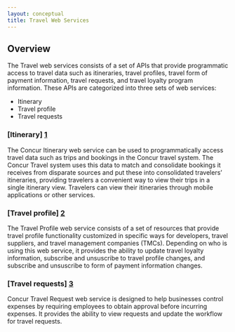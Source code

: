 ```yaml
---
layout: conceptual
title: Travel Web Services
---
```


## Overview

The Travel web services consists of a set of APIs that provide programmatic access to travel data such as itineraries, travel profiles, travel form of payment information, travel requests, and travel loyalty program information. These APIs are categorized into three sets of web services:

* Itinerary
* Travel profile
* Travel requests


### [Itinerary] [1]

The Concur Itinerary web service can be used to programmatically access travel data such as trips and bookings in the Concur travel system. The Concur Travel system uses this data to match and consolidate bookings it receives from disparate sources and put these into consolidated travelers’ itineraries, providing travelers a convenient way to view their trips in a single itinerary view. Travelers can view their itineraries through mobile applications or other services.

### [Travel profile] [2]

The Travel Profile web service consists of a set of resources that provide travel profile functionality customized in specific ways for developers, travel suppliers, and travel management companies (TMCs). Depending on who is using this web service, it provides the ability to update travel loyalty information, subscribe and unsuscribe to travel profile changes, and subscribe and unsuscribe to form of payment information changes.

### [Travel requests] [3]

Concur Travel Request web service is designed to help businesses control expenses by requiring employees to obtain approval before incurring expenses. It provides the ability to view requests and update the workflow for travel requests.


[1]: http://concur.github.io/developer.concur.com/api-reference/travel/itinerary
[2]: http://concur.github.io/developer.concur.com/api-reference/travel/travel-profile
[3]: http://concur.github.io/developer.concur.com/api-reference/travel/travel-request
